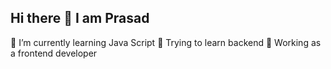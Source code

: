 ## Hi there 👋 I am Prasad
 🌱 I’m currently learning Java Script                                                                                                                                           🔭 Trying to learn backend                                                                                                                                                      💬 Working as a frontend developer 
     
    
<!--
**prasad2k24/prasad2k24** is a ✨ _special_ ✨ repository because its `README.md` (this file) appears on your GitHub profile.

Here are some ideas to get you started:

##🔭 I’m currently working on a Java Script project
- 🌱 I’m currently learning ...
- 👯 I’m looking to collaborate on ...
- 🤔 I’m looking for help with ...
- 💬 Ask me about ...
- 📫 How to reach me: ...
- 😄 Pronouns: ...
- ⚡ Fun fact: ...
-->
